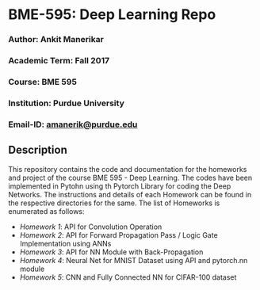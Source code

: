 # BME-595: Deep Learning Repo

### **Author**: Ankit Manerikar
### **Academic Term**: Fall 2017
### **Course**: BME 595
### **Institution**: Purdue University
### **Email-ID**: amanerik@purdue.edu


## Description

This repository contains the code and documentation for the homeworks and project of the course BME 595 - Deep Learning. The codes have been implemented in Pytohn using th Pytorch Library for coding the Deep Networks. The instructions and details of each Homework can be found in the respective directories for the same. The list of Homeworks is enumerated as follows:

* *Homework 1*:    API for Convolution Operation 
* *Homework 2*:    API for Forward Propagation Pass / Logic Gate Implementation using ANNs 
* *Homework 3*:    API for NN Module with Back-Propagation 
* *Homework 4*:    Neural Net for MNIST Dataset using API and pytorch.nn module 
* *Homework 5*:    CNN and Fully Connected NN for CIFAR-100 dataset
